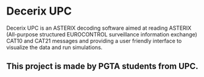 # Decerix UPC

Decerix UPC is an ASTERIX decoding software aimed at reading ASTERIX (All-purpose structured EUROCONTROL surveillance information exchange) CAT10 and CAT21 messages and providing a user friendly interface to visualize the data and run simulations. 

## This project is made by PGTA students from UPC.

